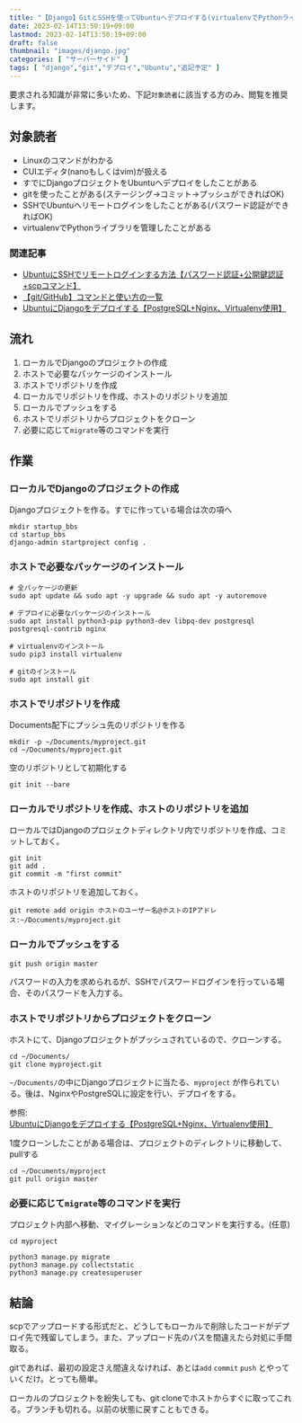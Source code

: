 ```yaml
---
title: "【Django】GitとSSHを使ってUbuntuへデプロイする(virtualenvでPythonライブラリの管理)【hookでmigrateコマンドも】"
date: 2023-02-14T13:50:19+09:00
lastmod: 2023-02-14T13:50:19+09:00
draft: false
thumbnail: "images/django.jpg"
categories: [ "サーバーサイド" ]
tags: [ "django","git","デプロイ","Ubuntu","追記予定" ]
---
```


要求される知識が非常に多いため、下記`対象読者`に該当する方のみ、閲覧を推奨します。

## 対象読者

- Linuxのコマンドがわかる
- CUIエディタ(nanoもしくはvim)が扱える
- すでにDjangoプロジェクトをUbuntuへデプロイをしたことがある
- gitを使ったことがある(ステージング→コミット→プッシュができればOK)
- SSHでUbuntuへリモートログインをしたことがある(パスワード認証ができればOK)
- virtualenvでPythonライブラリを管理したことがある

### 関連記事

- [UbuntuにSSHでリモートログインする方法【パスワード認証+公開鍵認証+scpコマンド】](/post/ubuntu-ssh/)
- [【git/GitHub】コマンドと使い方の一覧](/post/startup-git/)
- [UbuntuにDjangoをデプロイする【PostgreSQL+Nginx、Virtualenv使用】](/post/django-deploy-ubuntu-venv/)


<!--
## 構図と流れ


### 構図

#TODO: diagrams.net で作る
-->

## 流れ

1. ローカルでDjangoのプロジェクトの作成
1. ホストで必要なパッケージのインストール
1. ホストでリポジトリを作成
1. ローカルでリポジトリを作成、ホストのリポジトリを追加
1. ローカルでプッシュをする
1. ホストでリポジトリからプロジェクトをクローン
1. 必要に応じて`migrate`等のコマンドを実行


## 作業

### ローカルでDjangoのプロジェクトの作成

Djangoプロジェクトを作る。すでに作っている場合は次の項へ

    mkdir startup_bbs
    cd startup_bbs
    django-admin startproject config .


### ホストで必要なパッケージのインストール

    # 全パッケージの更新
    sudo apt update && sudo apt -y upgrade && sudo apt -y autoremove

    # デプロイに必要なパッケージのインストール
    sudo apt install python3-pip python3-dev libpq-dev postgresql postgresql-contrib nginx

    # virtualenvのインストール
    sudo pip3 install virtualenv

    # gitのインストール
    sudo apt install git 



### ホストでリポジトリを作成

Documents配下にプッシュ先のリポジトリを作る

    mkdir -p ~/Documents/myproject.git
    cd ~/Documents/myproject.git

空のリポジトリとして初期化する

    git init --bare

### ローカルでリポジトリを作成、ホストのリポジトリを追加

ローカルではDjangoのプロジェクトディレクトリ内でリポジトリを作成、コミットしておく。

    git init
    git add .
    git commit -m "first commit"

ホストのリポジトリを追加しておく。

    git remote add origin ホストのユーザー名@ホストのIPアドレス:~/Documents/myproject.git

### ローカルでプッシュをする

    git push origin master 

パスワードの入力を求められるが、SSHでパスワードログインを行っている場合、そのパスワードを入力する。

### ホストでリポジトリからプロジェクトをクローン

ホストにて、Djangoプロジェクトがプッシュされているので、クローンする。

    cd ~/Documents/
    git clone myproject.git 

`~/Documents/`の中にDjangoプロジェクトに当たる、`myproject` が作られている。後は、NginxやPostgreSQLに設定を行い、デプロイをする。

参照: [UbuntuにDjangoをデプロイする【PostgreSQL+Nginx、Virtualenv使用】](/post/django-deploy-ubuntu-venv/)

1度クローンしたことがある場合は、プロジェクトのディレクトリに移動して、pullする

    cd ~/Documents/myproject
    git pull origin master 


### 必要に応じて`migrate`等のコマンドを実行

プロジェクト内部へ移動、マイグレーションなどのコマンドを実行する。(任意)

    cd myproject

    python3 manage.py migrate
    python3 manage.py collectstatic
    python3 manage.py createsuperuser


## 結論

scpでアップロードする形式だと、どうしてもローカルで削除したコードがデプロイ先で残留してしまう。また、アップロード先のパスを間違えたら対処に手間取る。

gitであれば、最初の設定さえ間違えなければ、あとは`add` `commit` `push` とやっていくだけ。とっても簡単。

ローカルのプロジェクトを紛失しても、git cloneでホストからすぐに取ってこれる。ブランチも切れる。以前の状態に戻すこともできる。


